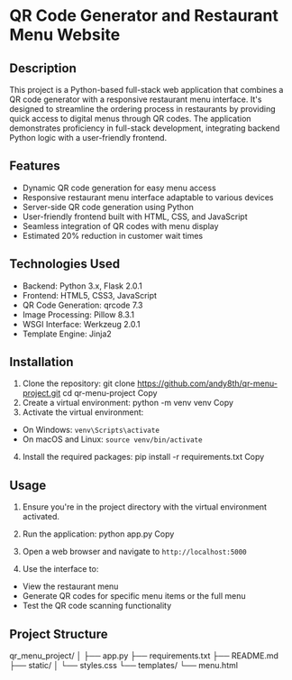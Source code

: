 # QR Code Generator and Restaurant Menu Website

## Description
This project is a Python-based full-stack web application that combines a QR code generator with a responsive restaurant menu interface. It's designed to streamline the ordering process in restaurants by providing quick access to digital menus through QR codes. The application demonstrates proficiency in full-stack development, integrating backend Python logic with a user-friendly frontend.

## Features
- Dynamic QR code generation for easy menu access
- Responsive restaurant menu interface adaptable to various devices
- Server-side QR code generation using Python
- User-friendly frontend built with HTML, CSS, and JavaScript
- Seamless integration of QR codes with menu display
- Estimated 20% reduction in customer wait times

## Technologies Used
- Backend: Python 3.x, Flask 2.0.1
- Frontend: HTML5, CSS3, JavaScript
- QR Code Generation: qrcode 7.3
- Image Processing: Pillow 8.3.1
- WSGI Interface: Werkzeug 2.0.1
- Template Engine: Jinja2

## Installation
1. Clone the repository:
git clone https://github.com/andy8th/qr-menu-project.git
cd qr-menu-project
Copy
2. Create a virtual environment:
python -m venv venv
Copy
3. Activate the virtual environment:
- On Windows: `venv\Scripts\activate`
- On macOS and Linux: `source venv/bin/activate`

4. Install the required packages:
pip install -r requirements.txt
Copy
## Usage
1. Ensure you're in the project directory with the virtual environment activated.

2. Run the application:
python app.py
Copy
3. Open a web browser and navigate to `http://localhost:5000`

4. Use the interface to:
- View the restaurant menu
- Generate QR codes for specific menu items or the full menu
- Test the QR code scanning functionality

## Project Structure
qr_menu_project/
│
├── app.py
├── requirements.txt
├── README.md
├── static/
│   └── styles.css
└── templates/
└── menu.html
